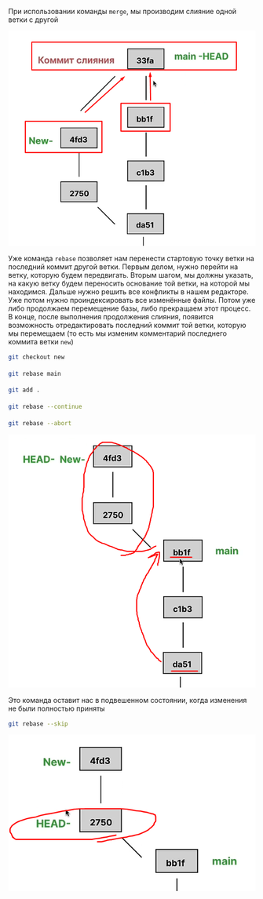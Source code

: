 
При использовании команды `merge`, мы производим слияние одной ветки с другой

![](_png/36e95c08b197dcd9895721999d21affa.png)

Уже команда `rebase` позволяет нам перенести стартовую точку ветки на последний коммит другой ветки. 
Первым делом, нужно перейти на ветку, которую будем передвигать. 
Вторым шагом, мы должны указать, на какую ветку будем переносить основание той ветки, на которой мы находимся. 
Дальше нужно решить все конфликты в нашем редакторе.
Уже потом нужно проиндексировать все изменённые файлы. 
Потом уже либо продолжаем перемещение базы, либо прекращаем этот процесс.
В конце, после выполнения продолжения слияния, появится возможность отредактировать последний коммит той ветки, которую мы перемещаем (то есть мы изменим комментарий последнего коммита ветки `new`)

```bash
git checkout new

git rebase main

git add .

git rebase --continue

git rebase --abort
```

![](_png/8e28e630ffeaca3400f6dbc02fd7a193.png)

Это команда оставит нас в подвешенном состоянии, когда изменения не были полностью приняты

```bash
git rebase --skip
```
![](_png/7e39621336b79c7a70f8fce758decee0.png)